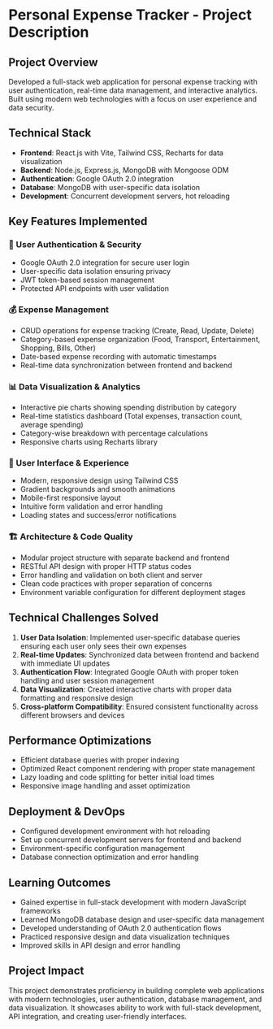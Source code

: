 # Personal Expense Tracker - Project Description

## Project Overview
Developed a full-stack web application for personal expense tracking with user authentication, real-time data management, and interactive analytics. Built using modern web technologies with a focus on user experience and data security.

## Technical Stack
- **Frontend**: React.js with Vite, Tailwind CSS, Recharts for data visualization
- **Backend**: Node.js, Express.js, MongoDB with Mongoose ODM
- **Authentication**: Google OAuth 2.0 integration
- **Database**: MongoDB with user-specific data isolation
- **Development**: Concurrent development servers, hot reloading

## Key Features Implemented

### 🔐 User Authentication & Security
- Google OAuth 2.0 integration for secure user login
- User-specific data isolation ensuring privacy
- JWT token-based session management
- Protected API endpoints with user validation

### 💰 Expense Management
- CRUD operations for expense tracking (Create, Read, Update, Delete)
- Category-based expense organization (Food, Transport, Entertainment, Shopping, Bills, Other)
- Date-based expense recording with automatic timestamps
- Real-time data synchronization between frontend and backend

### 📊 Data Visualization & Analytics
- Interactive pie charts showing spending distribution by category
- Real-time statistics dashboard (Total expenses, transaction count, average spending)
- Category-wise breakdown with percentage calculations
- Responsive charts using Recharts library

### 🎨 User Interface & Experience
- Modern, responsive design using Tailwind CSS
- Gradient backgrounds and smooth animations
- Mobile-first responsive layout
- Intuitive form validation and error handling
- Loading states and success/error notifications

### 🏗️ Architecture & Code Quality
- Modular project structure with separate backend and frontend
- RESTful API design with proper HTTP status codes
- Error handling and validation on both client and server
- Clean code practices with proper separation of concerns
- Environment variable configuration for different deployment stages

## Technical Challenges Solved

1. **User Data Isolation**: Implemented user-specific database queries ensuring each user only sees their own expenses
2. **Real-time Updates**: Synchronized data between frontend and backend with immediate UI updates
3. **Authentication Flow**: Integrated Google OAuth with proper token handling and user session management
4. **Data Visualization**: Created interactive charts with proper data formatting and responsive design
5. **Cross-platform Compatibility**: Ensured consistent functionality across different browsers and devices

## Performance Optimizations
- Efficient database queries with proper indexing
- Optimized React component rendering with proper state management
- Lazy loading and code splitting for better initial load times
- Responsive image handling and asset optimization

## Deployment & DevOps
- Configured development environment with hot reloading
- Set up concurrent development servers for frontend and backend
- Environment-specific configuration management
- Database connection optimization and error handling

## Learning Outcomes
- Gained expertise in full-stack development with modern JavaScript frameworks
- Learned MongoDB database design and user-specific data management
- Developed understanding of OAuth 2.0 authentication flows
- Practiced responsive design and data visualization techniques
- Improved skills in API design and error handling

## Project Impact
This project demonstrates proficiency in building complete web applications with modern technologies, user authentication, database management, and data visualization. It showcases ability to work with full-stack development, API integration, and creating user-friendly interfaces. 